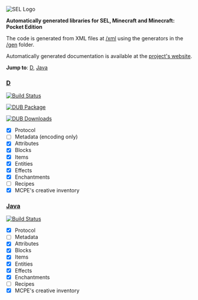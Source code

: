 ![SEL Logo](http://i.imgur.com/jPfQuZ0.png)

__Automatically generated libraries for SEL, Minecraft and Minecraft: Pocket Edition__

The code is generated from XML files at [/xml](https://github.com/sel-project/sel-utils/tree/master/xml) using the generators in the [/gen](https://github.com/sel-project/sel-utils/tree/master/gen) folder.

Automatically generated documentation is available at the [project's website](https://sel-utils.github.io/).

**Jump to**: [D](#d), [Java](#java)

### [D](https://github.com/sel-utils/d)

[![Build Status](https://travis-ci.org/sel-utils/d.svg?branch=master)](https://travis-ci.org/sel-utils/d)

[![DUB Package](https://img.shields.io/dub/v/sul.svg)](https://code.dlang.org/packages/sul)

[![DUB Downloads](https://img.shields.io/dub/dt/sul.svg)](https://code.dlang.org/packages/sul)

- [x] Protocol
- [ ] Metadata (encoding only)
- [x] Attributes
- [x] Blocks
- [x] Items
- [x] Entities
- [x] Effects
- [x] Enchantments
- [ ] Recipes
- [x] MCPE's creative inventory

### [Java](https://github.com/sel-utils/java)

[![Build Status](https://travis-ci.org/sel-utils/java.svg?branch=master)](https://travis-ci.org/sel-utils/java)

- [x] Protocol
- [ ] Metadata
- [x] Attributes
- [x] Blocks
- [x] Items
- [x] Entities
- [x] Effects
- [x] Enchantments
- [ ] Recipes
- [x] MCPE's creative inventory 
